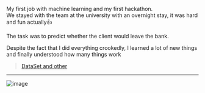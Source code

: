 My first job with machine learning and my first hackathon. <br>
We stayed with the team at the university with an overnight stay, it was hard and fun actually👍 <br>

The task was to predict whether the client would leave the bank. <br>

Despite the fact that I did everything crookedly, I learned a lot of new things and finally understood how many things work
> [DataSet and other](https://drive.google.com/file/d/18IEb5Xdt0PtGyoP8E3ZyG28GsXs1tdhe/view?usp=sharing)

------

![image](https://github.com/TheJuliana/AlfaHack/assets/62110361/b4b58782-4a95-4ae3-b154-030675795d31)

